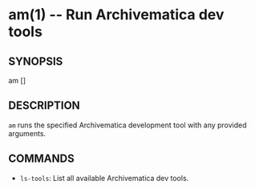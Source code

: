 am(1) -- Run Archivematica dev tools 
====================================

## SYNOPSIS

am <command> [<args>]

## DESCRIPTION

`am` runs the specified Archivematica development tool with any provided arguments.

## COMMANDS

  * `ls-tools`:
  List all available Archivematica dev tools.
